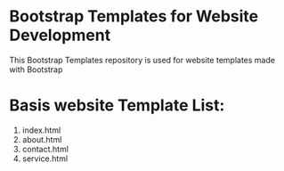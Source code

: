 # Bootstrap Templates for Website Development

This Bootstrap Templates repository is used for website templates made with Bootstrap

# Basis website Template List:

1. index.html
2. about.html
3. contact.html
4. service.html

